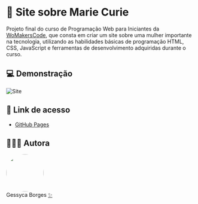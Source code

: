 
# 🧪 Site sobre Marie Curie

Projeto final do curso de Programação Web para Iniciantes da [WoMakersCode](https://womakerscode.org/), que consta em criar um site sobre uma mulher importante na tecnologia, utilizando as habilidades básicas de programação HTML, CSS, JavaScript e ferramentas de desenvolvimento adquiridas durante o curso.

## 💻 Demonstração

![Site](./assets/images/site.gif)

## 🔗 Link de acesso

- [GitHub Pages](https://gessycaborges.github.io/projeto-final-potencia-feminina/)

## 👩🏽‍💻 Autora

<a href="https://www.linkedin.com/in/gessycaborges/">
 <img style="border-radius: 50%;" src="https://avatars.githubusercontent.com/u/124705468?v=4" width="100px;" alt=""/><br />
 <sub><a>Gessyca Borges</a></sub></a> <a href="https://www.linkedin.com/in/gessycaborges/" title="Gessyca">✨</a>
 <br />
